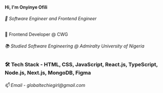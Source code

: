 <h4>Hi, I'm Onyinye Ofili</h4>

<h6>🚀 Software Engineer and Frontend Engineer</h6

<h6>💼 Frontend Developer @ CWG</h6>

<h6>📚 Studied Software Engineering @ Admiralty University of Nigeria</h6>

<h3>🛠️ Tech Stack - HTML, CSS, JavaScript, React.js, TypeScript, Node.js, Next.js, MongoDB, Figma</h3>

<h6>📫 Email - globaltechiegirl@gmail.com</h6>
